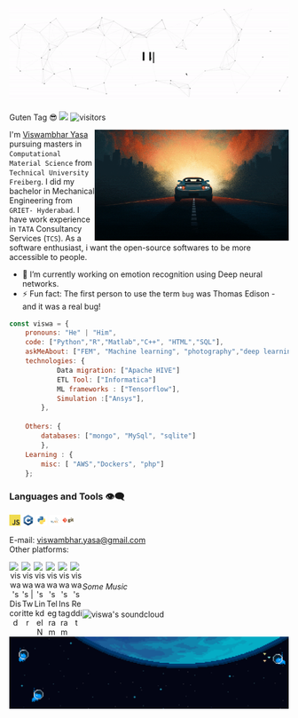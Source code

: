 
<p align="center">
<img src="https://github.com/viswambhar-yasa/Viswambhar-yasa/raw/master/ezgif.com-video-to-gif (1).gif"  />
</p>

Guten Tag :sunglasses: <img src="https://media.giphy.com/media/hvRJCLFzcasrR4ia7z/giphy.gif" width="25px"> ![visitors](https://visitor-badge.glitch.me/badge?page_id=viswambhar-yasa.visitor-badge)

<img align="right" src="https://github.com/viswambhar-yasa/Viswambhar-yasa/raw/master/R.gif"  width="350" height="200"/>

I'm [Viswambhar Yasa](https://github.com/viswambhar-yasa) pursuing masters in `Computational Material Science` from `Technical University Freiberg`. I did my bachelor in Mechanical Engineering from `GRIET- Hyderabad`. I have work experience in `TATA` Consultancy Services (`TCS`). As a software enthusiast, i want the open-source softwares to be more accessible to people. 



- 🔭 I’m currently working on emotion recognition using Deep neural networks.
- ⚡ Fun fact: The first person to use the term `bug` was Thomas Edison - and it was a real bug!

```javascript
const viswa = {
    pronouns: "He" | "Him",
    code: ["Python","R","Matlab","C++", "HTML","SQL"],
    askMeAbout: ["FEM", "Machine learning", "photography","deep learning","open-cv"],
    technologies: {
            Data migration: ["Apache HIVE"]
            ETL Tool: ["Informatica"]
            ML frameworks : ["Tensorflow"],
            Simulation :["Ansys"],
        },

    Others: {
        databases: ["mongo", "MySql", "sqlite"]
        },
    Learning : {    
        misc: [ "AWS","Dockers", "php"]
    };
   ```


### Languages and Tools :eye_speech_bubble: 
<code><img height="20" src="https://raw.githubusercontent.com/github/explore/80688e429a7d4ef2fca1e82350fe8e3517d3494d/topics/javascript/javascript.png"></code>
<code><img height="20" src="https://raw.githubusercontent.com/github/explore/80688e429a7d4ef2fca1e82350fe8e3517d3494d/topics/cpp/cpp.png"></code>
<code><img height="20" src="https://raw.githubusercontent.com/github/explore/80688e429a7d4ef2fca1e82350fe8e3517d3494d/topics/python/python.png"></code>
<code><img height="20" src="https://raw.githubusercontent.com/github/explore/80688e429a7d4ef2fca1e82350fe8e3517d3494d/topics/mysql/mysql.png"></code>
<code><img height="20" src="https://raw.githubusercontent.com/github/explore/80688e429a7d4ef2fca1e82350fe8e3517d3494d/topics/git/git.png"></code>


E-mail: [viswambhar.yasa@gmail.com](mailto:viswambhar.yasa@gmail.com)\
Other platforms:
<br>
<p align="center">
<a href="https://discord.gg/viswambhar.yasa#9517">
  <img align="left" alt="viswa's Discord" width="22px" src="https://cdn.jsdelivr.net/npm/simple-icons@v3/icons/discord.svg" />
</a>
<a href="https://twitter.com/YasaViswambhar">
  <img align="left" alt=" viswa's | Twitter" width="22px" src="https://cdn.jsdelivr.net/npm/simple-icons@v3/icons/twitter.svg" />
</a>
<a href="https://www.linkedin.com/in/viswambhar-reddy-yasa-2ab5051aa/">
  <img align="left" alt="viswa's LinkdeIN" width="22px" src="https://cdn.jsdelivr.net/npm/simple-icons@v3/icons/linkedin.svg" />
</a>
<a href="https://t.me/@ViswambharYasa">
  <img align="left" alt="viswa's Telegram" width="22px" src="https://cdn.jsdelivr.net/npm/simple-icons@v3/icons/telegram.svg" />
</a>
<a href="https://www.instagram.com/viswambhar.yasa/">
  <img align="left" alt="viswa's Instagram" width="22px" src="https://cdn.jsdelivr.net/npm/simple-icons@v3/icons/instagram.svg" />
</a>
<a href="https://www.reddit.com/">
  <img align="left" alt="viswa's Reddit" width="22px" src="https://cdn.jsdelivr.net/npm/simple-icons@v3/icons/reddit.svg" />
</a>
</p>

<br>

###### Some Music
<a href="https://soundcloud.com/vishwambhar-yasa" title='soundcloud'>
    <img align="left" alt="viswa's soundcloud" src="https://img.icons8.com/color/32/000000/soundcloud.png" />
</a>
</br>
<img align="center" src="https://github.com/viswambhar-yasa/Viswambhar-yasa/raw/master/header.gif" />
